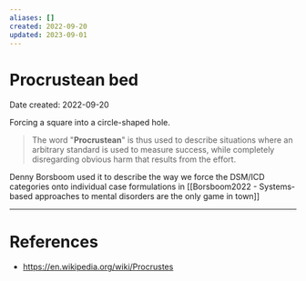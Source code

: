 ```yaml
---
aliases: []
created: 2022-09-20
updated: 2023-09-01
---
```


# Procrustean bed
Date created: 2022-09-20

Forcing a square into a circle-shaped hole.

> The word "**Procrustean**" is thus used to describe situations where an arbitrary standard is used to measure success, while completely disregarding obvious harm that results from the effort.

Denny Borsboom used it to describe the way we force the DSM/ICD categories onto individual case formulations in [[Borsboom2022 - Systems-based approaches to mental disorders are the only game in town]]

---
# References
* https://en.wikipedia.org/wiki/Procrustes